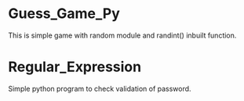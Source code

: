 # Guess_Game_Py
This is simple game with random module and randint() inbuilt function.
# Regular_Expression
Simple python program to check validation of password.